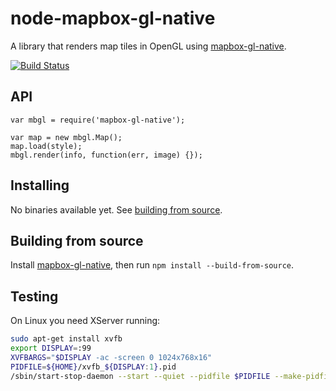 # node-mapbox-gl-native

A library that renders map tiles in OpenGL using [mapbox-gl-native](https://github.com/mapbox/mapbox-gl-native).

[![Build Status](https://api.travis-ci.com/mapbox/node-mapbox-gl-native.svg?token=Phdq58g7NsfstW6gyeYW)](https://magnum.travis-ci.com/mapbox/node-mapbox-gl-native)

## API

```
var mbgl = require('mapbox-gl-native');

var map = new mbgl.Map();
map.load(style);
mbgl.render(info, function(err, image) {});
```

## Installing

No binaries available yet. See [building from source](#building-from-source).

## Building from source

Install [mapbox-gl-native](https://github.com/mapbox/mapbox-gl-native), then run `npm install --build-from-source`.

## Testing

On Linux you need XServer running:

```sh
sudo apt-get install xvfb
export DISPLAY=:99
XVFBARGS="$DISPLAY -ac -screen 0 1024x768x16"
PIDFILE=${HOME}/xvfb_${DISPLAY:1}.pid
/sbin/start-stop-daemon --start --quiet --pidfile $PIDFILE --make-pidfile --background --exec $XVFB -- $XVFBARGS
```
